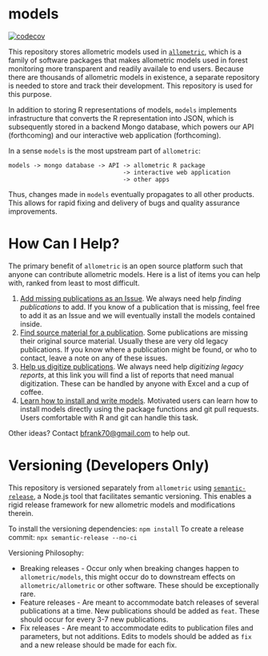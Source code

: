 # models

[![codecov](https://codecov.io/github/allometric/models/branch/mongo_upsert/graph/badge.svg?token=XHS9EGNX27)](https://codecov.io/github/allometric/models)

This repository stores allometric models used in
[`allometric`](https://github.com/allometric), which is a family of software
packages that makes allometric models used in forest monitoring more transparent
and readily availale to end users. Because there are thousands of allometric
models in existence, a separate repository is needed to store and track their
development. This repository is used for this purpose.

In addition to storing R representations of models, `models` implements
infrastructure that converts the R representation into JSON, which is
subsequently stored in a backend Mongo database, which powers our API
(forthcoming) and our interactive web application (forthcoming).

In a sense `models` is the most upstream part of `allometric`:

```
models -> mongo database -> API -> allometric R package
                                -> interactive web application
                                -> other apps
```

Thus, changes made in `models` eventually propagates to all other products.
This allows for rapid fixing and delivery of bugs and quality assurance
improvements.

# How Can I Help?

The primary benefit of `allometric` is an open source platform such that anyone
can contribute allometric models. Here is a list of items you can help with,
ranked from least to most difficult.

1. [Add missing publications as an Issue](https://github.com/allometric/models/issues/new?assignees=brycefrank&labels=add+publication&template=add-models-from-a-publication.md&title=%5BInsert+Author-Date+Citation%5D). 
We always need help *finding publications* to add. If you know of a publication that is missing, feel free to add it as an Issue and we will eventually install the models contained inside.
2.  [Find source material for a publication](https://github.com/allometric/models/labels/missing%20source).
Some publications are missing their original source material. Usually these are very old legacy publications. If you know where a publication might be found, or who to contact, leave a note on any of these issues.
3. [Help us digitize publications](https://github.com/allometric/allometric/issues?q=is%3Aissue+is%3Aopen+label%3A%22digitization+needed%22). 
We always need help *digitizing legacy reports*, at this link you will find a list of reports that need manual digitization. These can be handled by anyone with Excel and a cup of coffee.
4. [Learn how to install and write models](https://allometric.github.io/allometric/articles/installing_a_model.html). 
Motivated users can learn how to install models directly using the package functions and git pull requests. Users comfortable with R and git can handle this task.

Other ideas? Contact bfrank70@gmail.com to help out.

# Versioning (Developers Only)

This repository is versioned separately from `allometric` using
[`semantic-release`](https://github.com/semantic-release/semantic-release),
a Node.js tool that facilitates semantic versioning. This enables a rigid
release framework for new allometric models and modifications therein.

To install the versioning dependencies: `npm install`
To create a release commit: `npx semantic-release --no-ci`

Versioning Philosophy:
  - Breaking releases - Occur only when breaking changes happen to
    `allometric/models`, this might occur do to downstream effects on
    `allometric/allometric` or other software. These should be exceptionally
    rare.
  - Feature releases - Are meant to accommodate batch releases of several
    publications at a time. New publications should be added as `feat`. These
    should occur for every 3-7 new publications.
  - Fix releases - Are meant to accommodate edits to publication files and
    parameters, but not additions. Edits to models should be added as `fix` and
    a new release should be made for each fix.
